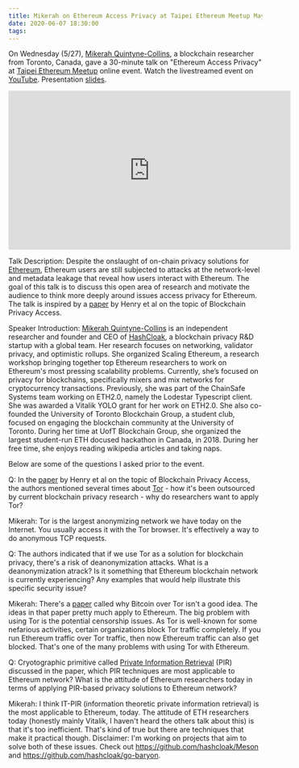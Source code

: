 ```yaml
---
title: Mikerah on Ethereum Access Privacy at Taipei Ethereum Meetup May Event
date: 2020-06-07 18:30:00
tags:
---
```



On Wednesday (5/27), [Mikerah Quintyne-Collins](https://twitter.com/badcryptobitch), a blockchain researcher from Toronto, Canada, gave a 30-minute talk on "Ethereum Access Privacy" at [Taipei Ethereum Meetup](https://medium.com/taipei-ethereum-meetup) online event. Watch the livestreamed event on [YouTube](https://youtu.be/A4oNobjHr-8). Presentation [slides](https://hackmd.io/@yBpKEsxORheI8AJoIiZj1Q/Hkb5hM1sL#/).

<iframe width="560" height="315" src="https://www.youtube.com/embed/A4oNobjHr-8" frameborder="0" allow="accelerometer; autoplay; encrypted-media; gyroscope; picture-in-picture" allowfullscreen></iframe>

Talk Description:
Despite the onslaught of on-chain privacy solutions for [Ethereum](https://ethereum.org/what-is-ethereum/), Ethereum users are still subjected to attacks at the network-level and metadata leakage that reveal how users interact with Ethereum. The goal of this talk is to discuss this open area of research and motivate the audience to think more deeply around issues access privacy for Ethereum. The talk is inspired by a [paper](https://www.cs.purdue.edu/homes/akate/publications/BlockchainAccessPrivacy_preprint.pdf) by Henry et al on the topic of Blockchain Privacy Access.

Speaker Introduction:
[Mikerah Quintyne-Collins](https://github.com/Mikerah) is an independent researcher and founder and CEO of [HashCloak](https://github.com/hashcloak), a blockchain privacy R&D startup with a global team. Her research focuses on networking, validator privacy, and optimistic rollups. She organized Scaling Ethereum, a research workshop bringing together top Ethereum researchers to work on Ethereum's most pressing scalability problems. Currently, she’s focused on privacy for blockchains, specifically mixers and mix networks for cryptocurrency transactions. Previously, she was part of the ChainSafe Systems team working on ETH2.0, namely the Lodestar Typescript client. She was awarded a Vitalik YOLO grant for her work on ETH2.0. She also co-founded the University of Toronto Blockchain Group, a student club, focused on engaging the blockchain community at the University of Toronto. During her time at UofT Blockchain Group, she organized the largest student-run ETH docused hackathon in Canada, in 2018. During her free time, she enjoys reading wikipedia articles and taking naps.

Below are some of the questions I asked prior to the event.

Q: In the [paper](https://www.cs.purdue.edu/homes/akate/publications/BlockchainAccessPrivacy_preprint.pdf) by Henry et al on the topic of Blockchain Privacy Access, the authors mentioned several times about [Tor](https://en.wikipedia.org/wiki/Tor_%28anonymity_network%29) - how it's been outsourced by current blockchain privacy research - why do researchers want to apply Tor?

Mikerah: Tor is the largest anonymizing network we have today on the Internet. You usually access it with the Tor browser. It's effectively a way to do anonymous TCP requests.

Q: The authors indicated that if we use Tor as a solution for blockchain privacy, there's a risk of deanonymization attacks. What is a deanonymization atrack? Is it something that Ethereum blockchain network is currently experiencing? Any examples that would help illustrate this specific security issue?

Mikerah: There's a [paper](https://ieeexplore.ieee.org/document/7163022) called why Bitcoin over Tor isn't a good idea. The ideas in that paper pretty much apply to Ethereum. The big problem with using Tor is the potential censorship issues. As Tor is well-known for some nefarious activities, certain organizations block Tor traffic completely. If you run Ethereum traffic over Tor traffic, then now Ethereum traffic can also get blocked. That's one of the many problems with using Tor with Ethereum.

Q: Cryotographic primitive called [Private Information Retrieval](https://en.wikipedia.org/wiki/Private_information_retrieval) (PIR) discussed in the paper, which PIR techniques are most applicable to Ethereum network? What is the attitude of Ethereum researchers today in terms of applying PIR-based privacy solutions to Ethereum network?

Mikerah: I think IT-PIR (information theoretic private information retrieval) is the most applicable to Ethereum, today. The attitude of ETH researchers today (honestly mainly Vitalik, I haven't heard the others talk about this) is that it's too inefficient. That's kind of true but there are techniques that make it practical though. Disclaimer: I'm working on projects that aim to solve both of these issues. Check out https://github.com/hashcloak/Meson and https://github.com/hashcloak/go-baryon.


